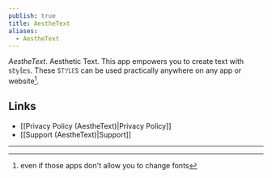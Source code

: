 ```yaml
---
publish: true
title: AestheText
aliases:
  - AestheText
---
```

*AestheText*.
Aesthetic Text.
This app empowers you to create text with 𝕤𝕥𝕪𝕝𝕖𝕤. These ꌚ꓄ꌩ꒒ꏂꌚ can be used practically anywhere on any app or website[^1].

## Links
- [[Privacy Policy (AestheText)|Privacy Policy]] 
- [[Support (AestheText)|Support]] 

---
[^1]: even if those apps don't allow you to change fonts